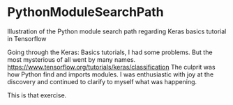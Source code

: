 # PythonModuleSearchPath
Illustration of the Python module search path regarding Keras basics tutorial in Tensorflow

Going through the Keras: Basics tutorials, I had some problems.  But the most mysterious of 
all went by many names.
https://www.tensorflow.org/tutorials/keras/classification
The culprit was how Python find and imports modules.
I was enthusiastic with joy at the discovery and continued to clarify to myself what was happening.

This is that exercise. 
